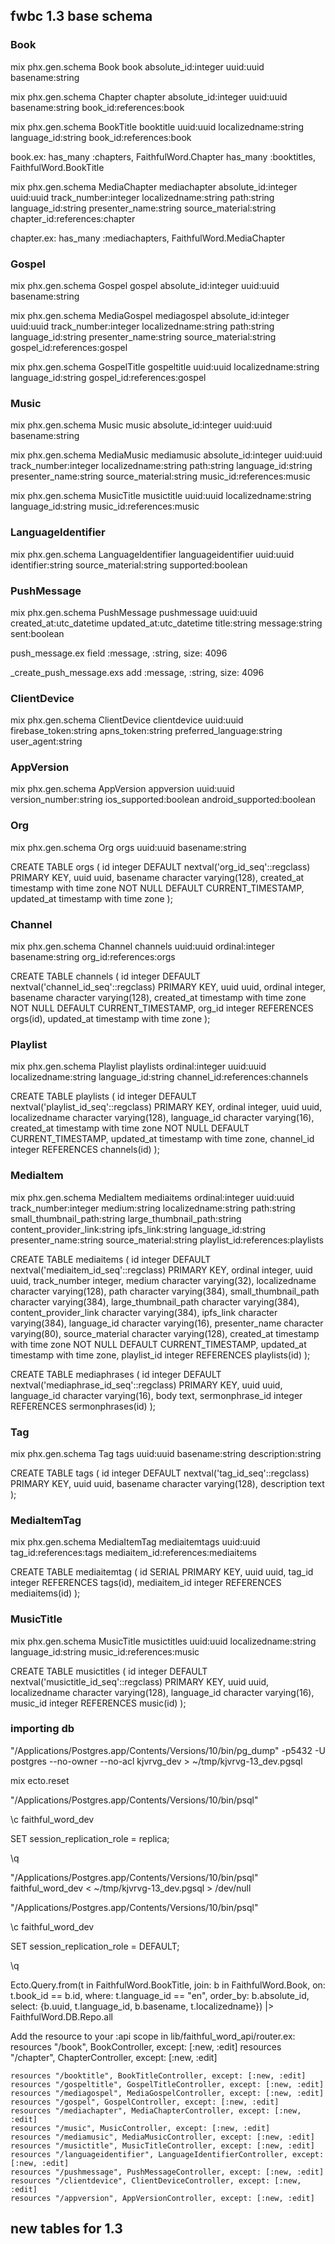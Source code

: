 ## fwbc 1.3 base schema

### Book

mix phx.gen.schema Book book absolute_id:integer uuid:uuid basename:string

mix phx.gen.schema Chapter chapter absolute_id:integer uuid:uuid basename:string book_id:references:book

mix phx.gen.schema BookTitle booktitle uuid:uuid localizedname:string language_id:string book_id:references:book

book.ex:
      has_many :chapters, FaithfulWord.Chapter
      has_many :booktitles, FaithfulWord.BookTitle

mix phx.gen.schema MediaChapter mediachapter absolute_id:integer uuid:uuid track_number:integer localizedname:string path:string language_id:string presenter_name:string source_material:string chapter_id:references:chapter

chapter.ex:
      has_many :mediachapters, FaithfulWord.MediaChapter

### Gospel

mix phx.gen.schema Gospel gospel absolute_id:integer uuid:uuid basename:string

mix phx.gen.schema MediaGospel mediagospel absolute_id:integer uuid:uuid track_number:integer localizedname:string path:string language_id:string presenter_name:string source_material:string gospel_id:references:gospel

mix phx.gen.schema GospelTitle gospeltitle uuid:uuid localizedname:string language_id:string gospel_id:references:gospel


### Music

mix phx.gen.schema Music music absolute_id:integer uuid:uuid basename:string

mix phx.gen.schema MediaMusic mediamusic absolute_id:integer uuid:uuid track_number:integer localizedname:string path:string language_id:string presenter_name:string source_material:string music_id:references:music

mix phx.gen.schema MusicTitle musictitle uuid:uuid localizedname:string language_id:string music_id:references:music

### LanguageIdentifier

mix phx.gen.schema LanguageIdentifier languageidentifier uuid:uuid identifier:string source_material:string supported:boolean


### PushMessage

mix phx.gen.schema PushMessage pushmessage uuid:uuid created_at:utc_datetime updated_at:utc_datetime title:string message:string sent:boolean

push_message.ex
      field :message, :string, size: 4096

<timestamp>_create_push_message.exs
      add :message, :string, size: 4096


### ClientDevice

mix phx.gen.schema ClientDevice clientdevice uuid:uuid firebase_token:string apns_token:string preferred_language:string user_agent:string


### AppVersion

mix phx.gen.schema AppVersion appversion uuid:uuid version_number:string ios_supported:boolean android_supported:boolean


### Org

mix phx.gen.schema Org orgs uuid:uuid basename:string

CREATE TABLE orgs (
    id integer DEFAULT nextval('org_id_seq'::regclass) PRIMARY KEY,
    uuid uuid,
    basename character varying(128),
    created_at timestamp with time zone NOT NULL DEFAULT CURRENT_TIMESTAMP,
    updated_at timestamp with time zone
);

### Channel

mix phx.gen.schema Channel channels uuid:uuid ordinal:integer basename:string org_id:references:orgs

CREATE TABLE channels (
    id integer DEFAULT nextval('channel_id_seq'::regclass) PRIMARY KEY,
    uuid uuid,
    ordinal integer,
    basename character varying(128),
    created_at timestamp with time zone NOT NULL DEFAULT CURRENT_TIMESTAMP,
    org_id integer REFERENCES orgs(id),
    updated_at timestamp with time zone
);

### Playlist

mix phx.gen.schema Playlist playlists ordinal:integer uuid:uuid localizedname:string language_id:string channel_id:references:channels

CREATE TABLE playlists (
    id integer DEFAULT nextval('playlist_id_seq'::regclass) PRIMARY KEY,
    ordinal integer,
    uuid uuid,
    localizedname character varying(128),
    language_id character varying(16),
    created_at timestamp with time zone NOT NULL DEFAULT CURRENT_TIMESTAMP,
    updated_at timestamp with time zone,
    channel_id integer REFERENCES channels(id)
);

### MediaItem

mix phx.gen.schema MediaItem mediaitems ordinal:integer uuid:uuid track_number:integer medium:string localizedname:string path:string small_thumbnail_path:string large_thumbnail_path:string content_provider_link:string ipfs_link:string language_id:string presenter_name:string source_material:string playlist_id:references:playlists

CREATE TABLE mediaitems (
    id integer DEFAULT nextval('mediaitem_id_seq'::regclass) PRIMARY KEY,
    ordinal integer,
    uuid uuid,
    track_number integer,
    medium character varying(32),
    localizedname character varying(128),
    path character varying(384),
    small_thumbnail_path character varying(384),
    large_thumbnail_path character varying(384),
    content_provider_link character varying(384),
    ipfs_link character varying(384),
    language_id character varying(16),
    presenter_name character varying(80),
    source_material character varying(128),
    created_at timestamp with time zone NOT NULL DEFAULT CURRENT_TIMESTAMP,
    updated_at timestamp with time zone,
    playlist_id integer REFERENCES playlists(id)
);

CREATE TABLE mediaphrases (
    id integer DEFAULT nextval('mediaphrase_id_seq'::regclass) PRIMARY KEY,
    uuid uuid,
    language_id character varying(16),
    body text,
    sermonphrase_id integer REFERENCES sermonphrases(id)
);

### Tag

mix phx.gen.schema Tag tags uuid:uuid basename:string description:string

CREATE TABLE tags (
    id integer DEFAULT nextval('tag_id_seq'::regclass) PRIMARY KEY,
    uuid uuid,
    basename character varying(128),
    description text
);

### MediaItemTag

mix phx.gen.schema MediaItemTag mediaitemtags uuid:uuid tag_id:references:tags mediaitem_id:references:mediaitems

CREATE TABLE mediaitemtag (
    id SERIAL PRIMARY KEY,
    uuid uuid,
    tag_id integer REFERENCES tags(id),
    mediaitem_id integer REFERENCES mediaitems(id)
);


### MusicTitle

mix phx.gen.schema MusicTitle musictitles uuid:uuid localizedname:string language_id:string music_id:references:music

CREATE TABLE musictitles (
    id integer DEFAULT nextval('musictitle_id_seq'::regclass) PRIMARY KEY,
    uuid uuid,
    localizedname character varying(128),
    language_id character varying(16),
    music_id integer REFERENCES music(id)
);



### importing db

"/Applications/Postgres.app/Contents/Versions/10/bin/pg_dump" -p5432 -U postgres --no-owner --no-acl kjvrvg_dev > ~/tmp/kjvrvg-13_dev.pgsql

mix ecto.reset

"/Applications/Postgres.app/Contents/Versions/10/bin/psql"

\c faithful_word_dev

SET session_replication_role = replica;

\q

"/Applications/Postgres.app/Contents/Versions/10/bin/psql" faithful_word_dev < ~/tmp/kjvrvg-13_dev.pgsql > /dev/null

"/Applications/Postgres.app/Contents/Versions/10/bin/psql"

\c faithful_word_dev

SET session_replication_role = DEFAULT;

\q



Ecto.Query.from(t in FaithfulWord.BookTitle, join: b in FaithfulWord.Book, on: t.book_id == b.id, where: t.language_id  == "en", order_by: b.absolute_id, select: {b.uuid, t.language_id, b.basename, t.localizedname}) |> FaithfulWord.DB.Repo.all








Add the resource to your :api scope in lib/faithful_word_api/router.ex:
    resources "/book", BookController, except: [:new, :edit]
    resources "/chapter", ChapterController, except: [:new, :edit]

    resources "/booktitle", BookTitleController, except: [:new, :edit]
    resources "/gospeltitle", GospelTitleController, except: [:new, :edit]
    resources "/mediagospel", MediaGospelController, except: [:new, :edit]
    resources "/gospel", GospelController, except: [:new, :edit]
    resources "/mediachapter", MediaChapterController, except: [:new, :edit]
    resources "/music", MusicController, except: [:new, :edit]
    resources "/mediamusic", MediaMusicController, except: [:new, :edit]
    resources "/musictitle", MusicTitleController, except: [:new, :edit]
    resources "/languageidentifier", LanguageIdentifierController, except: [:new, :edit]
    resources "/pushmessage", PushMessageController, except: [:new, :edit]
    resources "/clientdevice", ClientDeviceController, except: [:new, :edit]
    resources "/appversion", AppVersionController, except: [:new, :edit]

## new tables for 1.3

